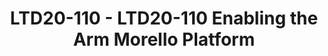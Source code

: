 ---
categories:
- ltd20
description: Arm has announced plans for a CHERI project to enable experimentation
  with a new Arm prototype security architecture. This presentation discusses how
  Arm will work with Linaro to provide software stacks to support planned development
  platforms. We provide a brief introduction to the scope and timelines for the work
  and discuss why the approach differs from the usual upstream mentality.
image:
  featured: 'true'
  path: https://static.linaro.org/connect/ltd20/images/LTD20-110.png
session_id: LTD20-110
session_room: Linaro Tech Days Track 1
session_slot:
  end_time: 2020-03-24 12:25
  start_time: 2020-03-24 12:00
session_speakers:
- speaker_bio: I\&#39;m the Technology Manager for Platforms Software in Arm’s Open
    Source engineering group. We assemble a range of open source software stacks,
    targeting virtual platforms and Arm test chips for different market segments and
    applications. These are designed to help enable customer projects and the software
    ecosystem.&lt;br&gt;&lt;br&gt;Previously I worked for many years in Arm\&#39;s
    Application engineering group.
  speaker_company: Arm
  speaker_image: http://avatars.sched.co/3/01/7249983/avatar.jpg.320x320px.jpg?bf9
  speaker_name: Mark Nicholson
  speaker_position: 'Senior Technology Manager : Arm OSS'
  speaker_role: speaker
session_track: Security
tag: session
tags: Security
title: LTD20-110 - LTD20-110 Enabling the Arm Morello Platform
---